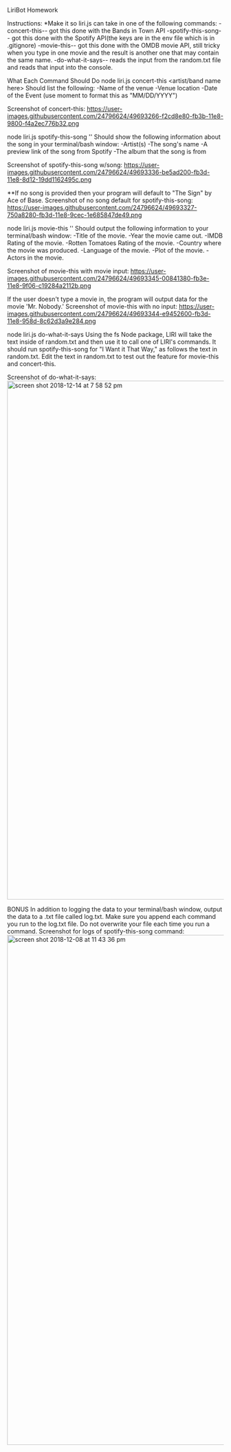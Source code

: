 LiriBot Homework

Instructions: 
*Make it so liri.js can take in one of the following commands: 
-concert-this-- got this done with the Bands in Town API 
-spotify-this-song-- got this done with the Spotify API(the keys are in the env file which is in .gitignore) 
-movie-this-- got this done with the OMDB movie API, still tricky when you type in one movie and the result is another one that may contain the same name. 
-do-what-it-says-- reads the input from the random.txt file and reads that input into the console.

What Each Command Should Do node liri.js concert-this <artist/band name here>
Should list the following: 
-Name of the venue 
-Venue location 
-Date of the Event (use moment to format this as "MM/DD/YYYY")

Screenshot of concert-this: https://user-images.githubusercontent.com/24796624/49693266-f2cd8e80-fb3b-11e8-9800-f4a2ec776b32.png


node liri.js spotify-this-song '' Should show the following information about the song in your terminal/bash window: 
-Artist(s) 
-The song's name 
-A preview link of the song from Spotify 
-The album that the song is from 

Screenshot of spotify-this-song w/song: https://user-images.githubusercontent.com/24796624/49693336-be5ad200-fb3d-11e8-8d12-19dd1162495c.png

**If no song is provided then your program will default to "The Sign" by Ace of Base. Screenshot of no song default for spotify-this-song: https://user-images.githubusercontent.com/24796624/49693327-750a8280-fb3d-11e8-9cec-1e685847de49.png


node liri.js movie-this '' Should output the following information to your terminal/bash window:
-Title of the movie.
-Year the movie came out.
-IMDB Rating of the movie.
-Rotten Tomatoes Rating of the movie.
-Country where the movie was produced.
-Language of the movie.
-Plot of the movie.
-Actors in the movie. 

Screenshot of movie-this with movie input: https://user-images.githubusercontent.com/24796624/49693345-00841380-fb3e-11e8-9f06-c19284a2112b.png

If the user doesn't type a movie in, the program will output data for the movie 'Mr. Nobody.' 
Screenshot of movie-this with no input: https://user-images.githubusercontent.com/24796624/49693344-e9452600-fb3d-11e8-958d-8c62d3a9e284.png

node liri.js do-what-it-says
Using the fs Node package, LIRI will take the text inside of random.txt and then use it to call one of LIRI's commands.
It should run spotify-this-song for "I Want it That Way," as follows the text in random.txt.
Edit the text in random.txt to test out the feature for movie-this and concert-this.

Screenshot of do-what-it-says: <img width="1202" alt="screen shot 2018-12-14 at 7 58 52 pm" src="https://user-images.githubusercontent.com/24796624/50037070-e9c93b00-ffdb-11e8-8b82-ee9b9276cb82.png">



BONUS
In addition to logging the data to your terminal/bash window, output the data to a .txt file called log.txt.
Make sure you append each command you run to the log.txt file.
Do not overwrite your file each time you run a command.
Screenshot for logs of spotify-this-song command: <img width="1182" alt="screen shot 2018-12-08 at 11 43 36 pm" src="https://user-images.githubusercontent.com/24796624/49693512-2364f680-fb43-11e8-9723-28642a9422f3.png">




